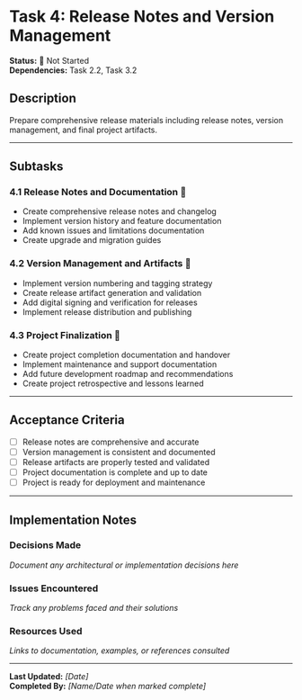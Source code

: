 # Task 4: Release Notes and Version Management

**Status:** 🔴 Not Started  
**Dependencies:** Task 2.2, Task 3.2  

## Description
Prepare comprehensive release materials including release notes, version management, and final project artifacts.

---

## Subtasks

### 4.1 Release Notes and Documentation 🔴
- Create comprehensive release notes and changelog
- Implement version history and feature documentation
- Add known issues and limitations documentation
- Create upgrade and migration guides

### 4.2 Version Management and Artifacts 🔴
- Implement version numbering and tagging strategy
- Create release artifact generation and validation
- Add digital signing and verification for releases
- Implement release distribution and publishing

### 4.3 Project Finalization 🔴
- Create project completion documentation and handover
- Implement maintenance and support documentation
- Add future development roadmap and recommendations
- Create project retrospective and lessons learned

---

## Acceptance Criteria
- [ ] Release notes are comprehensive and accurate
- [ ] Version management is consistent and documented
- [ ] Release artifacts are properly tested and validated
- [ ] Project documentation is complete and up to date
- [ ] Project is ready for deployment and maintenance

---

## Implementation Notes

### Decisions Made
_Document any architectural or implementation decisions here_

### Issues Encountered  
_Track any problems faced and their solutions_

### Resources Used
_Links to documentation, examples, or references consulted_

---

**Last Updated:** _[Date]_  
**Completed By:** _[Name/Date when marked complete]_ 